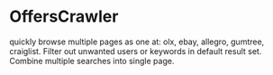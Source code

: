 OffersCrawler
=============

quickly browse multiple pages as one at: olx, ebay, allegro, gumtree, craiglist. Filter out unwanted users or keywords in default result set. Combine multiple searches into single page.

